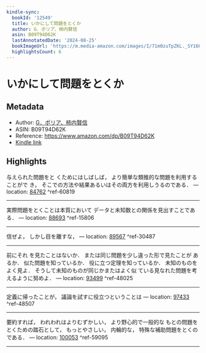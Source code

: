 ```yaml
---
kindle-sync:
  bookId: '12549'
  title: いかにして問題をとくか
  author: G．ポリア、柿内賢信
  asin: B09T94D62K
  lastAnnotatedDate: '2024-08-25'
  bookImageUrl: 'https://m.media-amazon.com/images/I/71m0zuTpZKL._SY160.jpg'
  highlightsCount: 6
---
```

# いかにして問題をとくか
## Metadata
* Author: [G．ポリア、柿内賢信](https://www.amazon.comundefined)
* ASIN: B09T94D62K
* Reference: https://www.amazon.com/dp/B09T94D62K
* [Kindle link](kindle://book?action=open&asin=B09T94D62K)

## Highlights
与えられた問題をと くためにはしばしば， より簡単な類推的な問題を利用することがで き， そこでの方法や結果あるいはその両方を利用しうるのである． — location: [84762](kindle://book?action=open&asin=B09T94D62K&location=84762) ^ref-60819

---
実際問題をとくことは本質において データと未知数との関係を見出すことである． — location: [88693](kindle://book?action=open&asin=B09T94D62K&location=88693) ^ref-15806

---
信ぜよ， しかし目を離すな， — location: [89567](kindle://book?action=open&asin=B09T94D62K&location=89567) ^ref-30487

---
前にそれ を見たことはないか． または同じ問題を少し違った形で見たことが あるか． 似た問題を知っているか． 役に立つ定理を知っているか． 未知のものをよく見よ． そうして未知のものが同じかまたはよく似 ている見なれた問題を考えるように努めよ． — location: [93499](kindle://book?action=open&asin=B09T94D62K&location=93499) ^ref-48025

---
定義に帰ったことが， 議論を試すに役立つということは — location: [97433](kindle://book?action=open&asin=B09T94D62K&location=97433) ^ref-48507

---
要約すれば， われわれはよりむずかしい， より野心的で一般的な もとの問題をとくための踏石として， もっとやさしい， 内輪的な， 特殊な補助問題をとくのである． — location: [100053](kindle://book?action=open&asin=B09T94D62K&location=100053) ^ref-59095

---
